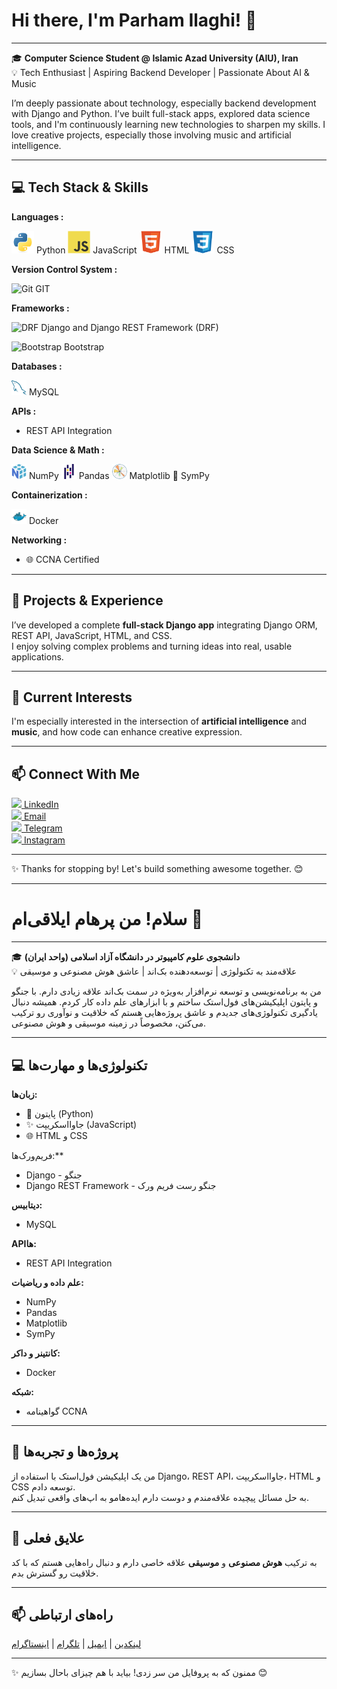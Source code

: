 
# Hi there, I'm Parham Ilaghi! 👋
---

🎓 **Computer Science Student @ Islamic Azad University (AIU), Iran**  
💡 Tech Enthusiast | Aspiring Backend Developer | Passionate About AI & Music

I’m deeply passionate about technology, especially backend development with Django and Python. I’ve built full-stack apps, explored data science tools, and I'm continuously learning new technologies to sharpen my skills. I love creative projects, especially those involving music and artificial intelligence.

---

## 💻 Tech Stack & Skills

**Languages :**
<p>
<img src="https://raw.githubusercontent.com/devicons/devicon/master/icons/python/python-original.svg" width="36" height="36" alt="Python" /> Python  
<img src="https://raw.githubusercontent.com/devicons/devicon/master/icons/javascript/javascript-original.svg" width="36" height="36" alt="JavaScript" /> JavaScript  
<img src="https://raw.githubusercontent.com/devicons/devicon/master/icons/html5/html5-original.svg" width="36" height="36" alt="HTML5" /> HTML  
<img src="https://raw.githubusercontent.com/devicons/devicon/master/icons/css3/css3-original.svg" width="36" height="36" alt="CSS3" /> CSS  
</p>

**Version Control System :**
<p>
<img src="https://raw.githubusercontent.com/danielcranney/readme-generator/main/public/icons/skills/git-colored.svg" width="26" height="26" alt="Git" />  GIT
</p>

**Frameworks :**
<p>
<img src="https://raw.githubusercontent.com/danielcranney/readme-generator/main/public/icons/skills/django-colored-dark.svg"  width="24" height="24" alt="DRF">
 Django and Django REST Framework (DRF)
</p>
<p>
<img src="https://raw.githubusercontent.com/danielcranney/readme-generator/main/public/icons/skills/bootstrap-colored.svg" width="24" height="24" alt="Bootstrap" /> Bootstrap  
</p>

**Databases :**
<p>
<img src="https://raw.githubusercontent.com/devicons/devicon/master/icons/mysql/mysql-original.svg" width="24" height="24" alt="MySQL" /> MySQL
</p>

**APIs :**
- REST API Integration

**Data Science & Math :**
<p>
<img src="https://raw.githubusercontent.com/devicons/devicon/master/icons/numpy/numpy-original.svg" width="24" height="24" alt="NumPy" /> NumPy  
<img src="https://raw.githubusercontent.com/devicons/devicon/master/icons/pandas/pandas-original.svg" width="24" height="24" alt="Pandas" /> Pandas  
<img src="https://raw.githubusercontent.com/devicons/devicon/master/icons/matplotlib/matplotlib-original.svg" width="24" height="24" alt="Matplotlib" /> Matplotlib  
🧮 SymPy
</p>

**Containerization :**
<p>
<img src="https://raw.githubusercontent.com/devicons/devicon/master/icons/docker/docker-original.svg" width="24" height="24" alt="Docker" /> Docker  
</p>

**Networking :**
- 🌐 CCNA Certified
---

## 🚀 Projects & Experience
I’ve developed a complete **full-stack Django app** integrating Django ORM, REST API, JavaScript, HTML, and CSS.  
I enjoy solving complex problems and turning ideas into real, usable applications.

---

## 🎯 Current Interests

I'm especially interested in the intersection of **artificial intelligence** and **music**, and how code can enhance creative expression.

---

## 📫 Connect With Me

[<img src="https://img.icons8.com/color/48/linkedin.png" width="24"/> LinkedIn](https://www.linkedin.com/in/parham-ilaghi)  
[<img src="https://img.icons8.com/fluency/48/email.png" width="24"/> Email](mailto:parham.ilaghi@gmail.com)  
[<img src="https://img.icons8.com/fluency/48/telegram-app.png" width="24"/> Telegram](https://t.me/parhameee)  
[<img src="https://img.icons8.com/color/48/instagram-new--v1.png" width="24"/> Instagram](https://www.instagram.com/prv.parham/)

---

✨ Thanks for stopping by! Let's build something awesome together. 😊


---


# سلام! من پرهام ایلاقی‌ام 👋
---

🎓 **دانشجوی علوم کامپیوتر در دانشگاه آزاد اسلامی (واحد ایران)**  
💡 علاقه‌مند به تکنولوژی | توسعه‌دهنده بک‌اند | عاشق هوش مصنوعی و موسیقی

من به برنامه‌نویسی و توسعه نرم‌افزار به‌ویژه در سمت بک‌اند علاقه زیادی دارم. با جنگو و پایتون اپلیکیشن‌های فول‌استک ساختم و با ابزارهای علم داده کار کردم. همیشه دنبال یادگیری تکنولوژی‌های جدیدم و عاشق پروژه‌هایی هستم که خلاقیت و نوآوری رو ترکیب می‌کنن، مخصوصاً در زمینه موسیقی و هوش مصنوعی.

---

## 💻 تکنولوژی‌ها و مهارت‌ها

**زبان‌ها:**
- 🐍 پایتون (Python)
- ✨ جاوااسکریپت (JavaScript)
- 🌐 HTML و CSS


فریم‌ورک‌ها:**
- Django  - جنگو
- Django REST Framework - جنگو رست فریم ورک

**دیتابیس:**
- MySQL

**API‌ها:**
- REST API Integration

**علم داده و ریاضیات:**
- NumPy  
- Pandas  
- Matplotlib  
- SymPy

**کانتینر و داکر:**
- Docker

**شبکه:**
- گواهینامه CCNA

---

## 🚀 پروژه‌ها و تجربه‌ها

من یک اپلیکیشن فول‌استک با استفاده از Django، REST API، جاوااسکریپت، HTML و CSS توسعه دادم.  
به حل مسائل پیچیده علاقه‌مندم و دوست دارم ایده‌هامو به اپ‌های واقعی تبدیل کنم.

---

## 🎯 علایق فعلی

به ترکیب **هوش مصنوعی** و **موسیقی** علاقه خاصی دارم و دنبال راه‌هایی هستم که با کد خلاقیت رو گسترش بدم.

---

## 📫 راه‌های ارتباطی

[لینکدین](https://www.linkedin.com/in/parham-ilaghi) | [ایمیل](mailto:parham.ilaghi@gmail.com) | [تلگرام](https://t.me/parhameee) | [اینستاگرام](https://www.instagram.com/prv.parham/)

---

✨ ممنون که به پروفایل من سر زدی! بیاید با هم چیزای باحال بسازیم 😊
